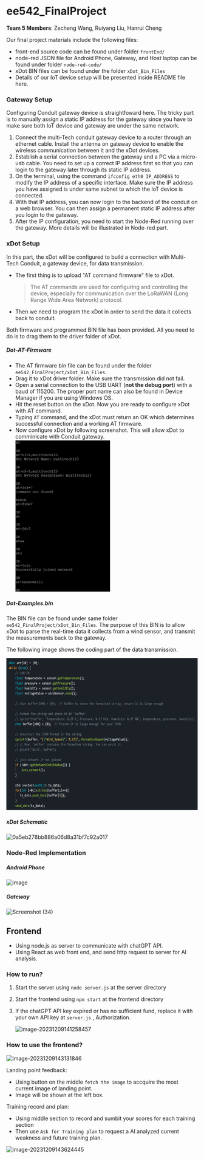 # ee542_FinalProject

**Team 5 Members**:  Zecheng Wang,  Ruiyang Liu, Hanrui Cheng

Our final project materials include the following files:

- front-end source code can be found under folder `frontEnd/`
- node-red JSON file for Android Phone, Gateway, and Host laptop can be found under folder `node-red-code/`
- xDot BIN files can be found under the folder `xDot_Bin_Files`  
- Details of our IoT device setup will be presented inside README file here. 



### Gateway Setup

Configuring Conduit gateway device is straightfoward here. The tricky part is to manually assign a static IP address for the gateway since you have to make sure both IoT device and gateway are under the same network. 

1. Connect the multi-Tech conduit gateway device to a router through an ethernet cable. Install the antenna on gateway device to enable the wireless communication between it and the xDot devices.
2. Establish a serial connection between the gateway and a PC via a micro-usb cable. You need to set up a correct IP address first so that you can login to the gateway later through its static IP address. 
3. On the terminal, using the command `ifconfig eth0 IP_ADDRESS` to modify the IP address of a specific interface. Make sure the IP address you have assigned is under same subnet to which the IoT device is connected.
4. With that IP address, you can now login to the backend of the conduit on a web browser. You can then assign a permanent static IP address after you login to the gateway. 
5. After the IP configuration, you need to start the Node-Red running over the gateway. More details will be illustrated in Node-red part.



### xDot Setup

In this part, the xDot will be configured to build a connection with Multi-Tech Conduit, a gateway device, for data transmission.  

- The first thing is to upload "AT command firmware" file to xDot. 

    > The AT commands are used for configuring and controlling the device, especially for communication over the LoRaWAN (Long Range Wide Area Network) protocol. 

- Then we need to program the xDot in order to send the data it collects back to conduit. 

Both firmware and programmed BIN file has been provided. All you need to do is to drag them to the driver folder of xDot.  



##### Dot-AT-Firmware

- The AT firmware bin file can be found under the folder `ee542_FinalProject/xDot_Bin_Files`.  
- Drag it to xDot driver folder. Make sure the transmission did not fail. 
- Open a serial connection to the USB UART (**not the debug port**) with a baud of 115200. The proper port name can also be found in Device Manager if you are using Windows OS. 
- Hit the reset button on the xDot. Now you are ready to configure xDot with AT command. 
- Typing `AT` command, and the xDot must return an OK which determines successful connection and a working AT firmware.
- Now configure xDot by following screenshot. This will allow xDot to comminicate with Conduit gateway. 
    <img src="Images/AT_command.png" style="width:250px; height:400px;">



##### Dot-Examples.bin

The BIN file can be found under same folder `ee542_FinalProject/xDot_Bin_Files`.  The purpose of this BIN is to allow xDot to parse the real-time data it collects from a wind sensor, and transmit the measurements back to the gateway. 

The following image shows the coding part of the data transmission. 

<img src="Images/xDot_sendData_code.png" style="width:600px; height:400px;">

##### xDot Schematic
![0a5eb278bb886a06d8a31bf7c92a017](https://github.com/wzc-miyasaki/ee542_FinalProject/assets/45318227/b3133d6d-6d73-4d2b-8310-5831d1f3d4a5)

### Node-Red Implementation

##### Android Phone
![image](https://github.com/wzc-miyasaki/ee542_FinalProject/assets/45318227/6dffe9f2-ecb8-446e-bf43-f44c6bd62365)

##### Gateway
![Screenshot (34)](https://github.com/wzc-miyasaki/ee542_FinalProject/assets/45318227/c381a89c-cf37-4f5a-9633-e5cf1f1e5a26)



  ##  Frontend

- Using node.js as server to communicate with chatGPT API.
- Using React as web front end, and send http request to server for AI analysis.



### How to run?

1. Start the server using `node server.js` at the server directory

2. Start the frontend using `npm start` at the frontend directory

3. If the chatGPT API key expired or has no sufficient fund, replace it with your own API key at `server.js` , Authorization. 

    ![image-20231209141258457](https://cdn.jsdelivr.net/gh/MariOvO-OwO/typoraPhoteo@main/image-20231209141258457.png)



### How to use the frontend?

![image-20231209143131846](https://cdn.jsdelivr.net/gh/MariOvO-OwO/typoraPhoteo@main/image-20231209143131846.png)

Landing point feedback:

- Using button on the middle `fetch the image` to accquire the most current image of landing point. 
- Image will be shown at the left box. 

Training record and plan:

- Using middle section to record and sumbit your scores for each training section
- Then use `Ask for Training plan` to request a AI analyzed current weakness and future training plan. 

![image-20231209143624445](https://cdn.jsdelivr.net/gh/MariOvO-OwO/typoraPhoteo@main/image-20231209143624445.png)
